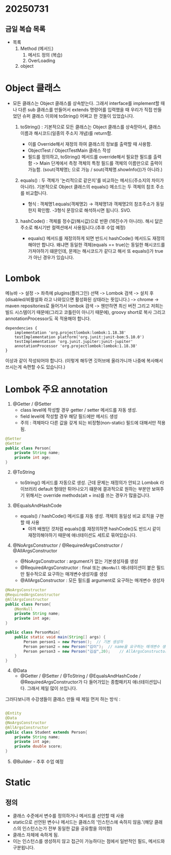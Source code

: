 # 20250731

## 금일 복습 목록
- 목록
    1. Method (메서드)
        1) 메서드 정의 (복습)
        2) OverLoading
    2. object

# Object 클래스
- 모든 클래스는 Object 클래스를 상속받는다. 그래서 interface를 implement할 때나 다른 sub 클래스를 만들어서 extends 명령어를 입력했을 때 우리가 직접 만들었던 슈퍼 클래스 이외에 toString() 어쩌고 한 것들이 있었습니다.
    1. toString() : 기본적으로 모든 클래스는 Object 클래스를 상속맏아서, 클래스 이름과 해시코드(일종의 주소지 개념)를 return함.
        - 이를 Override해서 재정의 하여 클래스의 정보를 출력할 때 사용함.
        - ObjectTest / ObjectTestMain 클래스 작성
        - 필드를 정의하고, toString() 메서드를 override해서 필요한 필드를 출력 함 -> Main 단계에서 측정 객체의 특정 필드를 객체의 이름만으로 출력이 가능함. (sout(객체명); 으로 가능 / sout(객체명.showInfo())가 아니라.)
       
    2. equals() : 두 객체가 '논리적으로 같은지'를 비교하는 메서드(주소지의 차이가 아니라). 기본적으로 Object 클래스의 equals() 메소드는 두 객체의 참조 주소를 비교합니다.
        - 형식 : 객체명1.equals(객체명2) -> 객체명1과 객체명2의 참조주소가 동일한지 확인함. -3형식 문장으로 해석하시면 됩니다. SVO.
    
    3. hashCode() : 객체를 정수값(해시값)으로 반환 (16진수가 아니라). 해시 닶은 주소로 해시기반 컬렉션에서 사용됩니다.(추후 수업 예정)
       - equals() 메서드를 재정의하게 되면 반드시 hashCode() 메서드도 재정의해야만 합니다. 왜냐면 동일한 객체(equals == true)는 동일한 해시코드를 가져야하기 떄문인데, 문제는 해시코드가 같다고 해서 또 equals()가 true가 아닌 경우가 있습니다.

# Lombok
메뉴바 -> 설정 -> 좌측에 plugins(플러그인) 선택 -> Lombok 검색 -> 설치 후 (disabled/비활설화 라고 나와있으면 활성화된 상태라는 뜻입니다.) -> chrome -> maven repositories로 들어가서 lombok 검색 -> 웬만하면 최신 버전
그리고 저희는 빌드 시스템이기 때문에(그리고 코틀린이 아니기 때문에), groovy short로 복사
그리고 annotationProcessor도 꼭 적용해야 합니다.

```
dependencies {
    implementation 'org.projectlombok:lombok:1.18.38'
    testImplementation platform('org.junit:junit-bom:5.10.0')
    testImplementation 'org.junit.jupiter:junit-jupiter'
    annotationProcessor 'org.projectlombok:lombok:1.18.38'
}
```
이상과 같이 작성되어야 합니다. (이렇게 해두면 깃허브에 올라가니까 나중에 복사해서 쓰시는게 속편할 수도 있습니다.)

# Lombok 주요 annotation
1. @Getter / @Setter
    - class level에 작성할 경우 getter / setter 메서드를 자동 생성.
    - field level에 작성할 경우 해당 필드에만 메서드 생성
    - 주의 : 객체마다 다른 값을 갖게 되는 비정형(non-static) 필드에 대해서만 적용됨.

```java
@Setter
@Getter
public class Person{
    private String name;
    private int age;
}
```

2. @ToString
    - toString() 메서드를 자동으로 생성. 근데 문제는 재정의가 안되고 Lombok 라이브러리 default 형태만 튀어나오기 떄문에 결과적으로 원하는 부분만 보여주기 위해서는 override methods(alt + ins)를 쓰는 경우가 많을겁니다.

3. @EqualsAndHashCode
    - equals() / hashCode() 메서드를 자동 생성. 객체의 동일성 비교 로직을 구현할 때 사용
      - 아까 배웠던 것처럼 equals()를 재정의하면 hashCode()도 반드시 같이 재정의해야하기 때문에 애너테이션도 세트로 묶여있습니다.

4. @NoArgsConstructor / @RequiredArgsConstructor / @AllArgsConstructor
    - @NoArgsConstructor : argument가 없는 기본생성자를 생성
    - @RequiredArgsConstructor : final 또는 `@NonNull` 애너테이션이 붙은 필드만 필수적으로 요구하는 매개변수생성자를 생성
    - @AllArgsConstructor : 모든 필드를 argument로 요구하는 매개변수 생성자

```java
@NoArgsConstructor
@RequiredArgsConstructor
@AllArgsConstructor
public class Person{
    @NonNull
    private String name;
    private int age;
}

public class PersonMain{
    public static void main(String[] args) {
        Person person1 = new Person();  // 기본 생성자
        Person person2 = new Person("김이");  // name을 요구하는 매개변수 생성자
        Person person3 = new Person("김삼",20);    // AllArgsConstructor
    }
}
```
4. @Data
    - @Getter / @Setter / @ToString / @EqualsAndHashCode / @RequiredArgsConstructor가 다 들어가있는 종합패키지 애너테이션입니다. 그래서 제일 많이 쓰입니다.

그러다보니까 수강생들이 클래스 만들 때 제일 먼저 하는 방식 : 
```java

@Entity
@Data
@NoArgsConstructor
@AllArgsConstructor
public class Student extends Person{
    private String name;
    private int age;
    private double score;
}
```
5. @Builder - 추후 수업 예정

# Static

## 정의
- 클래스 수준에서 변수를 정의하거나 메서드를 선언할 때 사용
- static으로 선언된 변수나 메서드는 클래스의 '인스턴스에 속하지 않음.'(해당 클래스의 인스턴스는가 전부 동일한 값을 공유함을 의미함)
- 클래스 자체에 속하게 됨.
- 이는 인스턴스를 생성하지 않고 접근이 가능하다는 점에서 일반적인 필드, 메서드와 구분욉니다.